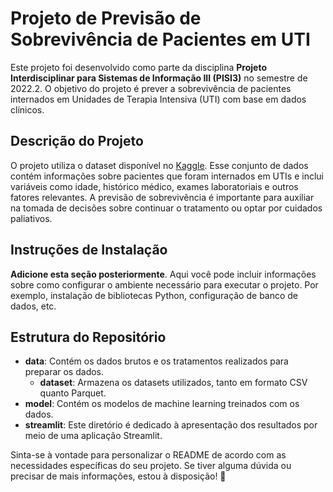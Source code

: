 # Projeto de Previsão de Sobrevivência de Pacientes em UTI

Este projeto foi desenvolvido como parte da disciplina **Projeto Interdisciplinar para Sistemas de Informação III (PISI3)** no semestre de 2022.2. O objetivo do projeto é prever a sobrevivência de pacientes internados em Unidades de Terapia Intensiva (UTI) com base em dados clínicos.

## Descrição do Projeto

O projeto utiliza o dataset disponível no [Kaggle](https://www.kaggle.com/competitions/patient-survival-prediction/data). Esse conjunto de dados contém informações sobre pacientes que foram internados em UTIs e inclui variáveis como idade, histórico médico, exames laboratoriais e outros fatores relevantes. A previsão de sobrevivência é importante para auxiliar na tomada de decisões sobre continuar o tratamento ou optar por cuidados paliativos.

## Instruções de Instalação

**Adicione esta seção posteriormente**. Aqui você pode incluir informações sobre como configurar o ambiente necessário para executar o projeto. Por exemplo, instalação de bibliotecas Python, configuração de banco de dados, etc.

## Estrutura do Repositório

- **data**: Contém os dados brutos e os tratamentos realizados para preparar os dados.
  - **dataset**: Armazena os datasets utilizados, tanto em formato CSV quanto Parquet.
- **model**: Contém os modelos de machine learning treinados com os dados.
- **streamlit**: Este diretório é dedicado à apresentação dos resultados por meio de uma aplicação Streamlit.

Sinta-se à vontade para personalizar o README de acordo com as necessidades específicas do seu projeto. Se tiver alguma dúvida ou precisar de mais informações, estou à disposição! 🚀
